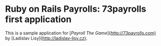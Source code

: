 # Ruby on Rails Payrolls: 73payrolls first application

This is a sample application for [*Payroll The Game*]{http://73payrolls.com} by [Ladislav Lisy]{http://ladislav-lisy.cz}.
